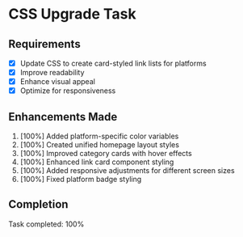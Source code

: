 # CSS Upgrade Task

## Requirements

- [x] Update CSS to create card-styled link lists for platforms
- [x] Improve readability
- [x] Enhance visual appeal
- [x] Optimize for responsiveness

## Enhancements Made

1. [100%] Added platform-specific color variables
2. [100%] Created unified homepage layout styles
3. [100%] Improved category cards with hover effects
4. [100%] Enhanced link card component styling
5. [100%] Added responsive adjustments for different screen sizes
6. [100%] Fixed platform badge styling

## Completion

Task completed: 100%
